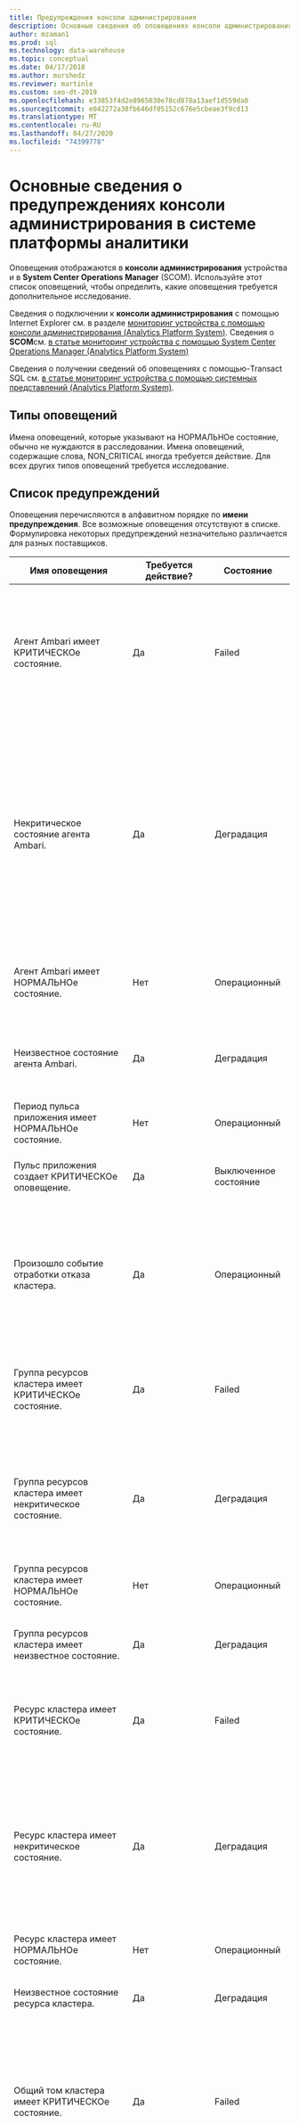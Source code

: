 ```yaml
---
title: Предупреждения консоли администрирования
description: Основные сведения об оповещениях консоли администрирования в системе аналитики платформы (ТД).
author: mzaman1
ms.prod: sql
ms.technology: data-warehouse
ms.topic: conceptual
ms.date: 04/17/2018
ms.author: murshedz
ms.reviewer: martinle
ms.custom: seo-dt-2019
ms.openlocfilehash: e33853f4d2e8965030e78cd878a13aef1d559da0
ms.sourcegitcommit: e042272a38fb646df05152c676e5cbeae3f9cd13
ms.translationtype: MT
ms.contentlocale: ru-RU
ms.lasthandoff: 04/27/2020
ms.locfileid: "74399778"
---
```

# <a name="understanding-admin-console-alerts-in-analytics-platform-system"></a>Основные сведения о предупреждениях консоли администрирования в системе платформы аналитики
Оповещения отображаются в **консоли администрирования** устройства и в **System Center Operations Manager** (SCOM). Используйте этот список оповещений, чтобы определить, какие оповещения требуется дополнительное исследование.  
  
Сведения о подключении к **консоли администрирования** с помощью Internet Explorer см. в разделе [мониторинг устройства с помощью консоли администрирования &#40;Analytics Platform System&#41;](monitor-the-appliance-by-using-the-admin-console.md). Сведения о **SCOM**см. [в статье мониторинг устройства с помощью System Center Operations Manager &#40;Analytics Platform System&#41;](monitor-the-appliance-by-using-system-center-operations-manager.md)  
  
Сведения о получении сведений об оповещениях с помощью\-Transact SQL см. [в статье мониторинг устройства с помощью системных представлений &#40;Analytics Platform System&#41;](monitor-the-appliance-by-using-system-views.md).  
  
## <a name="types-of-alerts"></a>Типы оповещений  
Имена оповещений, которые указывают на НОРМАЛЬНОе состояние, обычно не нуждаются в расследовании. Имена оповещений, содержащие слова, NON_CRITICAL иногда требуется действие. Для всех других типов оповещений требуется исследование.  
  
## <a name="alert-list"></a>Список предупреждений  
Оповещения перечисляются в алфавитном порядке по **имени предупреждения**. Все возможные оповещения отсутствуют в списке. Формулировка некоторых предупреждений незначительно различается для разных поставщиков.  
  
|**Имя оповещения**|**Требуется действие?**|**Состояние**|**Серьезность**|**Описание**|**Дополнительные сведения**|  
|------------------|------------------------|-------------|----------------|-------------------|------------------------|  
|Агент Ambari имеет КРИТИЧЕСКОе состояние.|Да|Failed|Ошибка|Сбой ресурса агента Ambari (состояние: 4) или он находится в автономном режиме (состояние: 3). Другие состояния в сети находятся в состоянии ожидания (состояние: 130). Состояние указывается в свойстве "hadoop_service_status" компонента.|Проверьте ресурс кластера на головном узле и узлах данных.|  
|Некритическое состояние агента Ambari.|Да|Деградация|Предупреждение|Этот ресурс агента Ambari находится в некритическом состоянии по одной из следующих причин: параметр-resource находится в унаследованном состоянии (состояние: 0) — ресурс находится в состоянии ожидания (состояние: 128) — ресурс находится в состоянии "ожидание в сети" (состояние: 129) — ресурс выполняет инициализацию (состояние: 1). в свойстве "hadoop_service_status" компонента отображается состояние "ошибка"|Проверьте ресурс кластера на головном узле и узлах данных.|  
|Агент Ambari имеет НОРМАЛЬНОе состояние.|Нет|Операционный|Informational|Агент Ambari работает нормально (состояние: работает). Состояние указывается в свойстве "hadoop_service_status" компонента.||  
|Неизвестное состояние агента Ambari.|Да|Деградация|Предупреждение|Не удалось определить состояние этого ресурса агента Ambari (состояние:-1). Состояние указывается в свойстве "hadoop_service_status" компонента.|Проверьте ресурс кластера на головном узле и узлах данных.|  
|Период пульса приложения имеет НОРМАЛЬНОе состояние.|Нет|Операционный|Informational|Обмен данными с приложением успешно установлен.|Указывает, что компонент ранее передал другое состояние, но с момента возврата в нормальный.|  
|Пульс приложения создает КРИТИЧЕСКОе оповещение.|Да|Выключенное состояние|Ошибка|Не удалось связаться с приложением. Возможно, приложение находится в процессе перезапуска.|Пульс приложения находится в непредвиденном состоянии. Требуется устранение неполадок. Дополнительные сведения см. в журнале событий Windows узла.|  
|Произошло событие отработки отказа кластера.|Да|Операционный|Ошибка|Основной кластерный узел больше не активен, поэтому пассивный узел переносится в качестве основного узла. Ознакомьтесь с журналом событий Windows неисправного узла и проверьте диспетчер отказоустойчивости кластеров виртуальной машины HST01.|Произошла отработка отказа. Требуется устранение неполадок. Проверьте диспетчер отказоустойчивости кластеров на виртуальной машине HST01 и в журнале системных событий узла.|  
|Группа ресурсов кластера имеет КРИТИЧЕСКОе состояние.|Да|Failed|Ошибка|Эта группа ресурсов кластера завершилась сбоем и может находиться в процессе попытки перезапуска или находится в автономной виртуальной машине HST01.|Состояние группы ресурсов не выполнено и требует устранения неполадок. Проверьте диспетчер отказоустойчивости кластеров виртуальной машины HST01.|  
|Группа ресурсов кластера имеет некритическое состояние.|Да|Деградация|Предупреждение|Эта группа ресурсов кластера находится в режиме "в сети", но находится в некритическом состоянии по одной из следующих причин: Группа ресурсов частично подключена или группа ресурсов находится в состоянии ожидания.|Группа ресурсов находится не полностью в ожидаемом состоянии. Требуется устранение неполадок. Проверьте диспетчер отказоустойчивости кластеров виртуальной машины HST01.|  
|Группа ресурсов кластера имеет НОРМАЛЬНОе состояние.|Нет|Операционный|Informational|Эта группа ресурсов кластера находится в сети|Указывает, что компонент ранее передал другое состояние, но с момента возврата в нормальный.|  
|Группа ресурсов кластера имеет неизвестное состояние.|Да|Деградация|Предупреждение|Эта группа ресурсов кластера находится в неизвестном состоянии.|Системе не удалось получить состояние работоспособности группы ресурсов кластера. Требуется устранение неполадок. Проверьте диспетчер отказоустойчивости кластеров виртуальной машины HST01.|  
|Ресурс кластера имеет КРИТИЧЕСКОе состояние.|Да|Failed|Ошибка|Произошел сбой этого кластеризованного ресурса, возможно, выполняется попытка перезапуска или находится в автономном режиме.|Ресурс кластера не находится в ожидаемом состоянии. Требуется устранение неполадок. Проверьте диспетчер отказоустойчивости кластеров виртуальной машины HST01.|  
|Ресурс кластера имеет некритическое состояние.|Да|Деградация|Предупреждение|Этот кластерный ресурс находится в некритическом состоянии по одной из следующих причин: ресурс находится в унаследованном состоянии, ресурс находится в состоянии ожидания, ресурс находится в состоянии "ожидание в сети", ресурс находится в состоянии ожидания вне сети или выполняет инициализацию ресурса.|Ресурс кластера не находится в ожидаемом состоянии. Требуется устранение неполадок. Проверьте диспетчер отказоустойчивости кластеров виртуальной машины HST01.|  
|Ресурс кластера имеет НОРМАЛЬНОе состояние.|Нет|Операционный|Informational|Этот кластеризованный ресурс находится в сети.|Указывает, что компонент ранее передал другое состояние, но с момента возврата в нормальный.|  
|Неизвестное состояние ресурса кластера.|Да|Деградация|Предупреждение|Не удалось определить состояние этого кластеризованного ресурса.|Системе не удалось получить состояние работоспособности ресурса кластера. Требуется устранение неполадок. Проверьте диспетчер отказоустойчивости кластеров виртуальной машины HST01.|  
|Общий том кластера имеет КРИТИЧЕСКОе состояние.|Да|Failed|Ошибка|Ресурс кластеризованного общего тома завершился с ошибкой (состояние: 4) или находится в автономном режиме (состояние: 3). Другие состояния в сети находятся в состоянии ожидания (состояние: 130). Состояние указывается в свойстве "csv_state" компонента.|Проверьте диспетчер отказоустойчивости кластеров виртуальной машины HST01.|  
|Общий том кластера имеет некритическое состояние.|Да|Деградация|Предупреждение|Этот кластеризованный ресурс общего тома находится в некритическом состоянии по одной из следующих причин: ресурс находится в унаследованном состоянии (состояние: 0) — ресурс находится в состоянии ожидания (состояние: 128) — ресурс находится в состоянии "ожидание в сети" (состояние: 129) — ресурс выполняет инициализацию (Status: 1 csv_state).|Проверьте диспетчер отказоустойчивости кластеров виртуальной машины HST01.|  
|Общий том кластера имеет НОРМАЛЬНОе состояние.|Нет|Операционный|Informational|Этот кластеризованный ресурс общего тома находится в сети (состояние: 2). Состояние указывается в свойстве "csv_state" компонента.||  
|Общий том кластера имеет неизвестное состояние.|Да|Деградация|Предупреждение|Не удалось определить состояние этого кластеризованного ресурса общего тома (состояние:-1). Состояние указывается в свойстве "csv_state" компонента.|Проверьте диспетчер отказоустойчивости кластеров виртуальной машины HST01.|  
|Состояние кластера "нормальное"|Нет|Операционный|Informational|Кластер имеет НОРМАЛЬНОе состояние.|Указывает, что компонент ранее передал другое состояние, но с момента возврата в нормальный.|  
|Контроллер имеет КРИТИЧЕСКОе состояние.|Да|Failed|Ошибка|Диск PERC указывает на наличие критической ошибки, или контроллер был выключен.|У локального контроллера RAID есть критическая ошибка, и его необходимо заменить. Требуется устранение неполадок. Дополнительные сведения см. в журнале событий Windows узла.|  
|Состояние контроллера — некритическое.|Да, если проблема повторяется более 7 часов или повторно выполняется несколько раз на том же узле, который не привязан к ожидаемым перезагрузкам|Деградация|Предупреждение|На диске PERC обнаружена некритическая проблема, которая, вероятно, связана с неисправностью кабеля.|Чаще всего это указывает на цикл повторной зарядки аккумулятора в модуле кэша, поддерживающем питание от аккумулятора RAID-контроллера PowerEdge. Это может быть запланированный тестовый цикл (продолжительность до ~ 7 часов), а также может быть сообщен после перезагрузки или энергопотребления при необходимости перезарядки аккумулятора. Важно. Это также обычно означает, что политика контроллера временно изменилась с сквозной обратной записи на обратную запись до завершения зарядки, что будет влиять на производительность в локальном хранилище (**tempdb**). Дополнительные сведения см. в журнале событий Windows узла.|  
|Контроллер имеет состояние без возможности восстановления.|Да|Failed|Ошибка|Состояние диска PERC не может быть восстановлено.|Локальный RAID-контроллер не функционирует и перешел в невосстанавливаемое состояние и может потребоваться заменить. Требуется устранение неполадок. Дополнительные сведения см. в журнале событий Windows узла.|  
|Контроллер имеет НОРМАЛЬНОе состояние.|Нет|Операционный|Informational|Диск PERC работает нормально|Указывает, что компонент ранее передал другое состояние, но с момента возврата в нормальный.|  
|Контроллер имеет неизвестное состояние.|Да|Деградация|Предупреждение|Не удалось определить состояние диска PERC.|Системе не удалось получить состояние работоспособности локального RAID-контроллера. Требуется устранение неполадок. Дополнительные сведения см. в журнале событий Windows узла.|  
|КРИТИЧЕСКОе состояние устройства охлаждения.|Да|Failed|Предупреждение|Устройство охлаждения достигло критического верхнего или нижнего порога|Устройство охлаждения может потребовать замены. Требуется устранение неполадок. Дополнительные сведения см. в журнале событий Windows узла.|  
|Некритическое состояние устройства охлаждения.|Да|Деградация|Предупреждение|Устройство охлаждения достигло некритического верхнего или нижнего порогового значения.|Устройство охлаждения не достигло критического уровня, но находится за пределами ожидаемого верхнего или нижнего диапазона. Дополнительные сведения см. в журнале событий Windows узла.|  
|Неустранимое состояние устройства охлаждения.|Да|Failed|Предупреждение|Устройство охлаждения достигло не восстанавливаемого верхнего или нижнего порогового значения.|Устройство охлаждения может потребовать замены. Требуется устранение неполадок. Дополнительные сведения см. в журнале событий Windows узла.|  
|Устройство охлаждения имеет НОРМАЛЬНОе состояние.|Нет|Операционный|Informational|Устройство охлаждения работает нормально.|Указывает, что компонент ранее передал другое состояние, но с момента возврата в нормальный.|  
|Неизвестное состояние устройства охлаждения.|Да|Деградация|Предупреждение|Не удалось определить состояние охлаждающего устройства|Системе не удалось получить состояние охлаждающего устройства. Требуется устранение неполадок. Дополнительные сведения см. в журнале событий Windows узла.|  
|Массив дисков имеет КРИТИЧЕСКОе общее состояние.|Да|Failed|Ошибка|Общее состояние массива дисков очень важно.|Может означать, что дисковый массив больше не активен из-за неисправных дисков или аналогичной проблемы. Требуется устранение неполадок. Дополнительные сведения см. в журнале событий Windows узла.|  
|Массив дисков имеет некритическое общее состояние.|Да|Деградация|Предупреждение|Общее состояние массива дисков указывает на наличие некритического предупреждения, но система по-прежнему работает.|Массив дисков по-прежнему работает, но это может означать сбой диска или аналогичную проблему. Требуется устранение неполадок. Дополнительные сведения см. в журнале событий Windows узла.|  
|Дисковый массив не является ВОССТАНАВЛИВАЕМым общим состоянием.|Да|Failed|Ошибка|Общее состояние массива дисков не может быть восстановлено.|Массив дисков больше не работает. Требуется устранение неполадок. Дополнительные сведения см. в журнале событий Windows узла.|  
|Дисковый массив имеет НОРМАЛЬНОе общее состояние.|Нет|Операционный|Informational|Общее состояние массива дисков — обычная.|Указывает, что компонент ранее передал другое состояние, но с момента возврата в нормальный.|  
|Неизвестное общее состояние массива дисков.|Да|Деградация|Предупреждение|Не удалось определить общее состояние массива дисков.|Системе не удается получить состояние работоспособности локального массива дисков. Требуется устранение неполадок. Дополнительные сведения см. в журнале событий Windows узла.|  
|Внешний массив хранения данных имеет КРИТИЧЕСКОе состояние.|Да|Failed|Ошибка|Внешний массив хранения данных указывает на сбой (вендор OperationalStatus: 6, 16)! Состояние поставщика указывается в свойстве "storage_global_status" компонента. Значения: 6 — ошибка, 16 — ошибка поддерживающей сущности.|Ознакомьтесь с журналом событий Windows узла для получения дополнительных сведений или обратитесь к изготовителю устройства.|  
|Внешний массив хранения данных имеет некритическое состояние.|Да|Деградация|Предупреждение|Внешний массив хранения данных сообщил о некритическом предупреждении (вендор OperationalStatus: 3, 4, 5, 11, 14, 15, 17). Состояние поставщика указывается в свойстве "storage_global_status" компонента. Значения: 3-деградация, 4-напряженный, 5-прогнозируемый сбой, 11-дюймовая служба, 14-прерванная, 15-неактивная, 17-завершенная операция.|Ознакомьтесь с журналом событий Windows узла для получения дополнительных сведений или обратитесь к изготовителю устройства.|  
|Состояние внешнего массива хранения данных не подлежит восстановлению.|Да|Failed|Ошибка|Внешний массив хранения данных указывает, что массив хранения данных не работает и не может быть восстановлен (вендор OperationalStatus: 7). Состояние поставщика указывается в свойстве "storage_global_status" компонента.|Ознакомьтесь с журналом событий Windows узла для получения дополнительных сведений или обратитесь к изготовителю устройства.|  
|Внешний массив хранения данных имеет НОРМАЛЬНОе состояние.|Нет|Операционный|Informational|Внешний массив хранения данных работает нормально (состояние поставщика: ОК). Состояние поставщика указывается в свойстве "storage_global_status" компонента.||  
|Внешний массив хранения данных имеет неизвестное состояние.|Да|Деградация|Предупреждение|Не удалось определить состояние внешнего массива хранения данных на основе состояния поставщика (OperationalStatus вендора: 0, 1, 18). Состояние поставщика указывается в свойстве "storage_global_status" компонента. Значения: 0-неизвестная, 1-другая, 18-режим питания.|Ознакомьтесь с журналом событий Windows узла для получения дополнительных сведений или обратитесь к изготовителю устройства.|  
|Внешний массив хранения данных имеет недостижимое состояние.|Да|Failed|Ошибка|Внешний массив хранения данных указывает, что массив хранения недоступен (вендор OperationalStatus: 8, 9, 10, 12, 13). Состояние поставщика указывается в свойстве "storage_global_status" компонента. Значения: 8 — запуск, 9 — остановка, 10 — остановлено, 12 — нет контакта, 13 — потеря связи.|Ознакомьтесь с журналом событий Windows узла для получения дополнительных сведений или обратитесь к изготовителю устройства.|  
|Состояние внешнего хранилища — КРИТИЧЕСКОе.|Да|Failed|Ошибка|Внешнее хранилище указывает на сбой.|Требуется устранение неполадок. Дополнительные сведения см. в журнале событий Windows и в журнале событий устройства хранения.|  
|Состояние внешнего хранилища СНИЖЕНо.|Да|Деградация|Предупреждение|Производительность системы хранения данных снижена. Необходимо проверить состояние температуры или состояние источника питания этой системы хранения.  Кроме того, если боковая панель для системы хранения удаляется, изменения потоков воздуха могут привести к неправильному охлаждению дисков и повлиять на состояние температуры.  Состояние поставщика указывается в свойстве "storage_global_status" компонента.|Ознакомьтесь с журналом событий Windows узла для получения дополнительных сведений или обратитесь к изготовителю устройства.|  
|Состояние внешнего хранилища не является КРИТИЧЕСКИм.|Да, если проблема повторяется более 7 часов или часто приходится на одно устройство чаще, чем каждые 90 дней|Деградация|Предупреждение|Внешнее хранилище сообщило о некритическом предупреждении.|Это событие обычно указывает на одну из двух проблем: сбоев диска/событий перехода или циклов повторной зарядки аккумулятора в модуле кэша, поддерживающем зарезервированный аккумулятор RAID-контроллера. Циклы зарядки обычно планируются каждые 90 дней и могут занять до 7 часов. Важно! в течение этого времени вполне вероятно, что политика кэширования записи на контроллере временно изменилась с сквозной обратной записи, что может повлиять на производительность. Дополнительные сведения см. в журнале событий Windows и в журнале событий устройства хранения.|  
|Внешнее хранилище имеет НОРМАЛЬНОе состояние.|Нет|Операционный|Informational|Внешнее хранилище работает нормально.|Указывает, что компонент ранее передал другое состояние, но с момента возврата в нормальный.|  
|Внешнее хранилище имеет неизвестное состояние.|Да|Деградация|Предупреждение|Не удалось определить состояние внешнего хранилища.|Системе не удалось получить состояние работоспособности внешнего хранилища сервера. Требуется устранение неполадок. Дополнительные сведения см. в журнале событий Windows узла и в журнале событий устройства хранения.|  
|Устройство вентилятора имеет КРИТИЧЕСКОе состояние.|Да|Failed|Предупреждение|Устройство вентилятора достигло критического верхнего или нижнего порога (состояние поставщика: Критикалуппер или Критикалловер).  Состояние поставщика указывается в свойстве "device_status" компонента.|Ознакомьтесь с журналом событий Windows узла для получения дополнительных сведений или обратитесь к изготовителю устройства.|  
|Некритическое состояние устройства вентиляторов.|Да|Деградация|Предупреждение|Устройство вентиляторов достигло некритического верхнего или нижнего порогового значения (состояние поставщика: Нонкритикалуппер или Нонкритикалловер).  Состояние поставщика указывается в свойстве "device_status" компонента.|Ознакомьтесь с журналом событий Windows узла для получения дополнительных сведений или обратитесь к изготовителю устройства.|  
|Устройство вентилятора имеет невосстанавливаемое состояние.|Да|Failed|Предупреждение|Устройство вентиляторов достигло неустранимого верхнего или нижнего порогового значения (состояние поставщика: сбой, Нонрековераблеуппер или Нонрековераблеловер). Состояние поставщика указывается в свойстве "device_status" компонента.|Ознакомьтесь с журналом событий Windows узла для получения дополнительных сведений или обратитесь к изготовителю устройства.|  
|Устройство вентилятора имеет НОРМАЛЬНОе состояние.|Нет|Операционный|Informational|Устройство вентиляторов работает нормально (состояние поставщика: ОК). Состояние поставщика указывается в свойстве "device_status" компонента.||  
|Неизвестное состояние устройства вентиляторов.|Да|Деградация|Предупреждение|Не удалось определить состояние устройства вентиляторов (состояние поставщика: другое или неизвестное). Состояние поставщика указывается в свойстве "device_status" компонента.|Ознакомьтесь с журналом событий Windows узла для получения дополнительных сведений или обратитесь к изготовителю устройства.|  
|Контроллер узла Fibre Channel имеет КРИТИЧЕСКОе состояние.|Да|Failed|Предупреждение|Компонент контроллера узла Fibre Channel обнаруживает одно из следующих условий:-сбой контроллера узла и его необходимо заменить (состояние поставщика: сбой) — хост-контроллер отключен (состояние поставщика: Shutdown) — не удалось установить соединение Fibre Channel (состояние поставщика: Лупфаилед). в свойстве "FC_device_rollup_status" компонента содержится сообщение о состоянии поставщика.|Ознакомьтесь с журналом событий Windows узла для получения дополнительных сведений или обратитесь к изготовителю устройства.  Действие пользователя: Если состояние контроллера — сбой, замените контроллер.|  
|Контроллер узла Fibre Channel имеет некритическое состояние.|Да|Деградация|Предупреждение|Контроллер узла Fibre Channel сообщает одно из следующих условий: — подключение Fibre Channel снижено (состояние поставщика: Лупдеградед) — порт Fibre Channel не подключен, или устройство, к которому оно подключено, отключено (состояние поставщика: Нотконнектед) сообщается в свойстве "FC_device_rollup_status" компонента.|Ознакомьтесь с журналом событий Windows узла для получения дополнительных сведений или обратитесь к изготовителю устройства.|  
|Контроллер узла Fibre Channel имеет НОРМАЛЬНОе состояние.|Нет|Операционный|Informational|Контроллер узла Fibre Channel работает нормально (состояние поставщика: ОК). Состояние поставщика указывается в свойстве "FC_device_rollup_status" компонента.||  
|Неизвестное состояние контроллера узла Fibre Channel.|Да|Деградация|Предупреждение|Не удалось определить состояние контроллера узла Fibre Channel или отсутствует контроллер (состояние поставщика: другое). Состояние поставщика указывается в свойстве "FC_device_rollup_status" компонента.|Ознакомьтесь с журналом событий Windows узла для получения дополнительных сведений или обратитесь к изготовителю устройства.|  
|Служба Hadoop имеет КРИТИЧЕСКОе состояние.|Да|Не работает|Ошибка|Эта служба находится в критическом состоянии и перестала работать (состояние: установлено или остановлено) или находится в состоянии перехода в состояние "остановлено" (состояние: остановка). Состояние указывается в свойстве "hadoop_service_status" компонента.|Дополнительные сведения см. в журналах событий компонентов Windows и PDW для узла.|  
|Состояние службы Hadoop — некритическое.|Да|Деградация|Предупреждение|Эта служба находится в некритическом состоянии по одной из следующих причин:-Service запускается (состояние: запуск) — служба обновляется (состояние: выполняется обновление). состояние сообщается в свойстве "hadoop_service_status" компонента.|Дополнительные сведения см. в журнале событий компонентов Windows и PDW для узла.|  
|Неизвестное состояние службы Hadoop.|Да|Деградация|Предупреждение|Эта служба сообщает, что она находится в неизвестном состоянии. Состояние указывается в свойстве "hadoop_service_status" компонента.|Дополнительные сведения см. в журналах на узле Hadoop, а также в журнале событий компонентов Windows и PDW.|  
|КРИТИЧЕСКОе состояние устройства памяти.|Да|Failed|Предупреждение|Память сообщает о критической проблеме.|Может потребоваться замена модулей DIMM. Требуется устранение неполадок. Сервер может по-прежнему быть активным с неисправной ПАМЯТЬю, но может повлиять на производительность. Дополнительные сведения см. в журнале событий Windows узла.|  
|Состояние устройства памяти не является КРИТИЧЕСКИм.|Да|Деградация|Предупреждение|Память сообщает о некритической ситуации.|Может указывать на сбой на приближающийся модуль DIMM. Как правило, это означает, что модули DIMM обнаружили ошибки, но еще не пороговое значение, чтобы сделать его критическим или неудачным. Сервер может по-прежнему быть активным с неисправной памятью, но может повлиять на производительность. Для устранения ошибки необходимо очистить журнал оборудования. Дополнительные сведения см. в журнале событий Windows узла.|  
|Состояние устройства памяти не подлежит восстановлению.|Да|Failed|Предупреждение|Неустранимая проблема с памятью.|Может потребоваться замена модулей DIMM. Требуется устранение неполадок. Сервер может по-прежнему быть активным с неисправной памятью, но может повлиять на производительность. Дополнительные сведения см. в журнале событий Windows узла.|  
|Устройство памяти имеет НОРМАЛЬНОе состояние.|Нет|Операционный|Informational|Память работает нормально|Указывает, что компонент ранее передал другое состояние, но с момента возврата в нормальный.|  
|Неизвестное состояние устройства памяти.|Да|Деградация|Предупреждение|Не удалось определить состояние памяти.|Системе не удается получить состояние работоспособности системной памяти. Может потребоваться замена модулей DIMM. Требуется устранение неполадок. Сервер может по-прежнему быть активным с неисправной ПАМЯТЬю, но может повлиять на производительность. Дополнительные сведения см. в журнале событий Windows узла.|  
|Сетевой адаптер имеет КРИТИЧЕСКОе состояние.|Да|Деградация|Предупреждение|Сетевой адаптер вызывает критическое оповещение по одной из следующих причин: адаптер отключен от сети, адаптер отключен или адаптер находится в состоянии пошлины.|Сетевой адаптер находится в состоянии сбоя и может потребовать замены (что означает замену системной платы). Требуется устранение неполадок. Дополнительные сведения см. в журнале событий Windows узла.|  
|Сетевой адаптер имеет некритическое состояние.|Да|Деградация|Предупреждение|Сетевой адаптер указывает на наличие некритического предупреждения, но продолжает работать, что может привести к ухудшению производительности.|Сетевой адаптер содержит некоторые ошибки, но не находится в критическом состоянии. Так как это может повлиять на устранение неполадок с производительностью. Дополнительные сведения см. в журнале событий Windows узла.|  
|Сетевой адаптер имеет состояние без возможности восстановления.|Да|Failed|Предупреждение|Сетевой адаптер находится в невосстанавливаемом состоянии из-за потенциальной установки в случае ошибки.|Сетевой адаптер находится в состоянии сбоя и может потребовать замены (что означает замену системной платы). Требуется устранение неполадок. Дополнительные сведения см. в журнале событий Windows узла.|  
|Сетевой адаптер имеет НОРМАЛЬНОе состояние.|Нет|Операционный|Informational|Сетевой адаптер подключен и работает нормально.|Указывает, что компонент ранее передал другое состояние, но с момента возврата в нормальный.|  
|Сетевой адаптер имеет неизвестное состояние.|Да|Деградация|Предупреждение|Не удалось определить состояние сетевого адаптера. Это состояние может быть вызвано одной из следующих причин:-сетевой адаптер работает в режиме энергосбережения: режим ожидания, низкая мощность, предупреждение, неизвестный или цикл электропитания, сетевой адаптер не установлен, устройство сетевого адаптера сообщило о неизвестном состоянии, сетевой адаптер может находиться в состоянии тестирования.|Системе не удалось получить состояние работоспособности сетевого адаптера. Требуется устранение неполадок. Дополнительные сведения см. в журнале событий Windows узла.|  
|Сетевое подключение имеет КРИТИЧЕСКОе состояние.|Да|Деградация|Предупреждение|Сетевое подключение вызывает критическое оповещение по одной из следующих причин: сеть отключена, оборудование отсутствует, оборудование отключено, носитель отключен, не удалось выполнить проверку подлинности, использован недопустимый адрес, учетные данные являются обязательными, но не предоставлены.|Сетевой адаптер находится в критическом состоянии. Дополнительные сведения см. в журнале событий Windows узла.|  
|Сетевое подключение имеет некритическое состояние.|Да|Деградация|Предупреждение|Сеть сообщает о некритическом состоянии. Это состояние может быть вызвано одной из следующих причин: сеть находится в состоянии подключения, сеть отключается, выполняется проверка подлинности сети.|Сетевой адаптер находится в непредвиденном состоянии. Если эта проблема повторяется или происходит несколько раз, необходимо выполнить устранение неполадок. Дополнительные сведения см. в журнале событий Windows узла.|  
|Сетевое подключение имеет НОРМАЛЬНОе состояние.|Нет|Операционный|Informational|Сеть подключена и работает правильно.|Указывает, что компонент ранее передал другое состояние, но с момента возврата в нормальный.|  
|Профиль сетевого подключения находится в ожидаемом профиле.|Нет|Операционный|Informational|Сеть подключена и работает в качестве ожидаемого профиля. Профиль указывается в свойстве "profile_category" компонента. Профиль домена 2, а частный профиль — 1.|Дополнительные сведения см. в описании событий узла в журнале Application and Service Логс\микрософт\виндовс\сторажеспацес-дривер\оператионал.  Состояние работоспособности зеркала может снизиться за счет потери одного диска, поэтому для самого диска может произойти другое предупреждение.|  
|Профиль сетевого подключения отображается в общедоступном профиле.|Да|Деградация|Предупреждение|Сеть сообщает о том, что она находится в общедоступном профиле. Профиль указывается в свойстве "profile_category" компонента. Общий профиль выводится как 0.  Это может вызвать проблемы связи для этого узла.|Ознакомьтесь с журналом событий Windows узла для получения дополнительных сведений или обратитесь к изготовителю устройства.|  
|Узел в кластере имеет КРИТИЧЕСКОе состояние.|Да|Failed|Ошибка|Кластеризованный узел не работает.|Сервер в кластере не работает. Проверьте диспетчер отказоустойчивости кластеров виртуальной машины HST01.|  
|Узел в кластере имеет некритическое состояние.|Да|Деградация|Предупреждение|Кластерный узел создает некритическое оповещение. Возможно, возникла одна из следующих ситуаций: узел находится в приостановленном состоянии или узел находится в процессе присоединения к кластеру.|Узел находится в непредвиденном состоянии. Требуется устранение неполадок. Проверьте диспетчер отказоустойчивости кластеров виртуальной машины HST01.|  
|Узел в кластере имеет НОРМАЛЬНОе состояние.|Нет|Операционный|Informational|Кластерный узел работает|Указывает, что компонент ранее передал другое состояние, но с момента возврата в нормальный.|  
|Узел в кластере имеет неизвестное состояние.|Да|Деградация|Предупреждение|Кластеризованный узел находится в неизвестном состоянии.|Системе не удалось получить состояние работоспособности узла. Требуется устранение неполадок. Проверьте диспетчер отказоустойчивости кластеров виртуальной машины HST01.|  
|Физический диск имеет КРИТИЧЕСКОе состояние.|Да|Failed|Ошибка|Состояние диска — критическое (состояние поставщика: 2 — неработоспособность). Состояние указывается в свойстве "phys_disk_status" компонента.  Оперативное состояние, отображаемое в свойстве "phys_disk_oper_status", может предоставить дополнительные сведения о проблеме. Значения оперативного состояния: 0 — оперативное состояние физического диска неизвестно. 2-нормальное 3 — снижение работоспособности 4-напряженный 5-неустранимый сбой 6. Ошибка 7 — устранимая ошибка 8-запуск 9-остановка 10 остановлена 11-in service 12 — нет контакта 13 — потеря связи 15-неактивно 18-0x8004-неисправность носителя 0x8005-Split 0x8006-устаревшие метаданные 0x8007-IO Error 0x8008-поврежденные метаданные.||  
|Состояние физического диска — некритическое.|Да|Деградация|Предупреждение|Состояние диска указывает на наличие некритического предупреждения, но система по-прежнему работает. Состояние указывается в свойстве "phys_disk_status" компонента.  Оперативное состояние, отображаемое в свойстве "phys_disk_oper_status", может предоставить дополнительные сведения о проблеме. Значения оперативного состояния: 0 — оперативное состояние физического диска неизвестно. 2-нормальное 3 — снижение работоспособности 4-напряженный 5-неустранимый сбой 6. Ошибка 7 — устранимая ошибка 8-запуск 9-остановка 10 остановлена 11-in service 12 — нет контакта 13 — потеря связи 15-неактивно 18-0x8004-неисправность носителя 0x8005-Split 0x8006-устаревшие метаданные 0x8007-IO Error 0x8008-поврежденные метаданные.|Дополнительные сведения см. в описании событий узла в журнале Application and Service Логс\микрософт\виндовс\сторажеспацес-дривер\оператионал.  Состояние работоспособности зеркала может снизиться за счет потери одного диска, поэтому для самого диска может произойти другое предупреждение.|  
|Физический диск имеет НОРМАЛЬНОе состояние.|Нет|Операционный|Informational|Состояние диска — обычная. Состояние указывается в свойстве "phys_disk_status" компонента.||  
|Неизвестное состояние физического диска.|Да|Деградация|Предупреждение|Не удалось определить состояние диска (состояние: 5 — неизвестно). Состояние указывается в свойстве "phys_disk_status" компонента.  Оперативное состояние, отображаемое в свойстве "phys_disk_oper_status", может предоставить дополнительные сведения о проблеме. Значения оперативного состояния: 0 — оперативное состояние физического диска неизвестно. 2-нормальное 3 — снижение работоспособности 4-напряженный 5-неустранимый сбой 6. Ошибка 7 — устранимая ошибка 8-запуск 9-остановка 10 остановлена 11-in service 12 — нет контакта 13 — потеря связи 15-неактивно 18-0x8004-неисправность носителя 0x8005-Split 0x8006-устаревшие метаданные 0x8007-IO Error 0x8008-поврежденные метаданные.|Дополнительные сведения см. в описании событий узла в журнале Application and Service Логс\микрософт\виндовс\сторажеспацес-дривер\оператионал.|  
|Источник питания имеет КРИТИЧЕСКОе состояние.|Да|Failed|Предупреждение|Источник питания указывает на наличие критической ошибки.|Для источника питания может потребоваться замена. Требуется устранение неполадок. Источники питания являются избыточными, поэтому сервер может оставаться активным. Дополнительные сведения см. в журнале событий Windows узла.|  
|Источник питания имеет некритическое состояние.|Да|Операционный|Предупреждение|Источник питания сообщил о некритической проблеме.|Источник питания сообщил о проблеме, но не находится в состоянии сбоя. Это может указывать на приближающийся сбой. Источники питания избыточны, поэтому сбой может не привести к сбою сервера. Возможно, необходимо очистить аппаратную ошибку, чтобы очистить ошибку консоли администрирования. Дополнительные сведения см. в журнале событий Windows узла.|  
|Источник питания имеет неустранимое состояние.|Да|Failed|Предупреждение|Источник питания находится в невосстанавливаемом состоянии.|Для источника питания может потребоваться замена. Требуется устранение неполадок. Источники питания являются избыточными, поэтому сервер может оставаться активным. Дополнительные сведения см. в журнале событий Windows узла.|  
|Источник питания имеет НОРМАЛЬНОе состояние.|Нет|Операционный|Informational|Источник питания работает нормально.|Указывает, что компонент ранее передал другое состояние, но с момента возврата в нормальный.|  
|Источник питания имеет неизвестное состояние.|Да|Деградация|Предупреждение|Не удалось определить состояние источника питания.|Системе не удалось получить состояние работоспособности источника питания. Источники питания являются избыточными, поэтому сервер может оставаться активным. Требуется устранение неполадок. Дополнительные сведения см. в журнале событий Windows узла.|  
|Устройство процессора имеет КРИТИЧЕСКОе состояние.|Да|Failed|Предупреждение|ЦП сообщает о критической проблеме.|Может потребоваться замена ЦП. Требуется устранение неполадок. Дополнительные сведения см. в журнале событий Windows узла.|  
|Состояние процессора устройства не КРИТИЧЕСКОе.|Да|Деградация|Предупреждение|ЦП сообщает о некритической ситуации.|ЦП обнаружил ошибку, но еще не находится в состоянии сбоя. Это может свидетельствовать о приближающемся сбое. Дополнительные сведения см. в журнале событий Windows узла.|  
|Состояние процессора устройства не подлежит восстановлению.|Да|Failed|Предупреждение|ЦП сообщил о неустранимой проблеме.|Аналогично критическому состоянию. Может потребоваться замена ЦП. Требуется устранение неполадок. Дополнительные сведения см. в журнале событий Windows узла.|  
|Устройство процессора имеет НОРМАЛЬНОе состояние.|Нет|Операционный|Informational|ЦП работает нормально.|Указывает, что компонент ранее передал другое состояние, но с момента возврата в нормальный.|  
|Устройство процессора имеет неизвестное состояние.|Да|Деградация|Предупреждение|Не удалось определить состояние ЦП.|Системе не удается получить состояние работоспособности ЦП, и требуется дополнительное исследование. Дополнительные сведения см. в журнале событий Windows узла.|  
|Состояние адаптера шины узла SAS СНИЖЕНо.|Да|Деградация|Предупреждение|Адаптер шины узла SAS сообщает, что общее состояние адаптера шины и все физические диски, управляемые им, снижены (состояние поставщика: снижение работоспособности). Состояние поставщика указывается в свойстве "hba_device_status" компонента.|Ознакомьтесь с журналом событий Windows узла для получения дополнительных сведений или обратитесь к изготовителю устройства.|  
|Сбой при выполнении адаптера шины узла SAS.|Да|Failed|Предупреждение|Адаптер шины SAS сообщает, что общее состояние адаптера шины находится в состоянии сбоя, включая все физические диски, которыми он управляет. Для этого потребуется замена компонента (состояние поставщика: сбой). Состояние поставщика указывается в свойстве "hba_device_rollup_status" компонента.|Ознакомьтесь с журналом событий Windows узла для получения дополнительных сведений или обратитесь к изготовителю устройства.|  
|Адаптер шины узла SAS имеет НОРМАЛЬНОе состояние.|Нет|Операционный|Informational|Адаптер шины узла SAS работает нормально (состояние поставщика: ОК). Состояние поставщика указывается в свойстве "hba_device_rollup_status" компонента.||  
|Адаптер шины узла SAS имеет неизвестное состояние.|Да|Деградация|Предупреждение|Не удалось определить состояние адаптера шины узла SAS (состояние поставщика: другое). Состояние поставщика указывается в свойстве "hba_device_status" компонента.|Ознакомьтесь с журналом событий Windows узла для получения дополнительных сведений или обратитесь к изготовителю устройства.|  
|SQL Server имеет КРИТИЧЕСКОе состояние.|Да|Неработающая|Ошибка|Эта служба находится в критическом состоянии и прекратила работу (состояние: остановлена) или находится в состоянии перехода в состояние "остановлено" (Status: Стоппендинг).  Состояние указывается в свойстве "sql_server_service_status" компонента.|Дополнительные сведения см. в журнале событий Windows узла.|  
|SQL Server имеет НОРМАЛЬНОе состояние.|Нет|Операционный|Informational|Эта служба работает нормально (состояние: работает). Состояние указывается в свойстве "sql_server_service_status" компонента.||  
|Вентилятор корпуса хранилища имеет состояние пониженной функциональности.|Да|Деградация|Предупреждение|Вентилятор корпуса хранилища сообщает о снижении уровня работоспособности (состояние поставщика: 10, 15). Состояние поставщика указывается в свойстве "storage_fan_status" компонента.|Ознакомьтесь с журналом событий Windows узла для получения дополнительных сведений или обратитесь к изготовителю устройства.|  
|Вентилятор корпуса хранилища имеет неисправное состояние.|Да|Failed|Предупреждение|Вентилятор корпуса хранилища сообщает о том, что он находится в состоянии сбоя. Для этого потребуется замена компонента (состояние поставщика: 20, 25). Состояние поставщика указывается в свойстве "storage_fan_status" компонента.|Ознакомьтесь с журналом событий Windows узла для получения дополнительных сведений или обратитесь к изготовителю устройства.|  
|Вентилятор корпуса хранилища имеет неустранимое состояние.|Да|Failed|Предупреждение|Вентилятор корпуса хранилища сообщает, что вентилятор находится в невосстанавливаемом состоянии. Для этого потребуется замена компонента (состояние поставщика: 30). Состояние поставщика указывается в свойстве "storage_fan_status" компонента.|Ознакомьтесь с журналом событий Windows узла для получения дополнительных сведений или обратитесь к изготовителю устройства.|  
|Неизвестный статус вентилятора корпуса хранилища.|Да|Деградация|Ошибка|Не удалось определить состояние вентилятора отсека хранения (состояние поставщика: 0 — неизвестно). Состояние поставщика указывается в свойстве "storage_fan_status" компонента.|Ознакомьтесь с журналом событий Windows узла для получения дополнительных сведений или обратитесь к изготовителю устройства.|  
|Вентилятор корпуса хранилища имеет НОРМАЛЬНОе состояние.|Нет|Операционный|Informational|Вентилятор корпуса хранилища работает нормально (состояние поставщика: 5). Состояние поставщика указывается в свойстве "storage_fan_status" компонента.||  
|Состояние источника питания для корпуса хранилища СНИЖЕНо.|Да|Деградация|Предупреждение|Источник питания для корпуса хранилища сообщает, что этот источник питания снижен (состояние поставщика: 10, 15). Состояние поставщика указывается в свойстве "storage_power_status" компонента.|Ознакомьтесь с журналом событий Windows узла для получения дополнительных сведений или обратитесь к изготовителю устройства.|  
|Состояние источника питания для корпуса хранилища — FAILed.|Да|Failed|Ошибка|Источник питания для корпуса хранилища сообщает, что этот источник питания находится в состоянии сбоя. Для этого потребуется замена или восстановление компонента на устройстве (состояние поставщика: 20, 25). Состояние поставщика указывается в свойстве "storage_power_status" компонента.|Ознакомьтесь с журналом событий Windows узла для получения дополнительных сведений или обратитесь к изготовителю устройства.|  
|Состояние источника питания для корпуса хранилища не является ВОССТАНАВЛИВАЕМым.|Да|Failed|Ошибка|Источник питания для корпуса хранилища сообщает, что этот источник питания находится в невосстанавливаемом состоянии. Для этого потребуется замена компонента (состояние поставщика: 30). Состояние поставщика указывается в свойстве "storage_power_status" компонента.|Ознакомьтесь с журналом событий Windows узла для получения дополнительных сведений или обратитесь к изготовителю устройства.|  
|Неизвестное состояние источника питания для корпуса хранилища.|Да|Деградация|Предупреждение|Не удалось определить состояние источника питания отсека хранения (состояние поставщика: 0). Состояние поставщика указывается в свойстве "storage_power_status" компонента.|Ознакомьтесь с журналом событий Windows узла для получения дополнительных сведений или обратитесь к изготовителю устройства.|  
|Источник питания в корпусе хранилища имеет НОРМАЛЬНОе состояние.|Нет|Операционный|Informational|Источник питания для корпуса хранилища работает нормально (состояние поставщика: 5). Состояние поставщика указывается в свойстве "storage_power_status" компонента.||  
|Пул носителей имеет КРИТИЧЕСКОе состояние.|Да|Failed||Пул носителей имеет состояние критическое (состояние поставщика: 2 — неработоспособность). Состояние указывается в свойстве "storage_pool_status" компонента.  Оперативное состояние, отображаемое в свойстве "storage_pool_oper_status", может предоставить дополнительные сведения о проблеме.|Дополнительные сведения см. в описании событий узла в журнале Application and Service Логс\микрософт\виндовс\сторажеспацес-дривер\оператионал.  Состояние работоспособности зеркала может снизиться за счет потери одного диска, поэтому для самого диска может произойти другое предупреждение.|  
|Пул носителей имеет некритическое состояние.|Да|Деградация||Состояние пула носителей указывает на наличие некритического предупреждения, но система по-прежнему работает (состояние: 1-предупреждение). Состояние указывается в свойстве "storage_pool_status" компонента.  Оперативное состояние, отображаемое в свойстве "storage_pool_oper_status", может предоставить дополнительные сведения о проблеме.|Дополнительные сведения см. в описании событий узла в журнале "Application and Service Логс\микрософт\виндовс\сторажеспацес-дривер\оператионал".  Состояние работоспособности зеркала может снизиться за счет потери одного диска, поэтому для самого диска может произойти другое предупреждение.|  
|Пул носителей имеет НОРМАЛЬНОе состояние.|Нет|Операционный||Пул носителей находится в нормальном состоянии (состояние: 0-работоспособное). Состояние указывается в свойстве "storage_pool_status" компонента.||  
|Неизвестное состояние пула носителей.|Необязательный|Операционный||Состояние пула носителей в этом узле неизвестно (состояние: 5 — неизвестно). Состояние указывается в свойстве "storage_pool_status" компонента.  Оперативное состояние, отображаемое в свойстве "storage_pool_oper_status", может предоставить дополнительные сведения о проблеме.  Обычно это происходит, когда узел, который запрашивает состояние пула носителей, не является владельцем пула носителей.|Дополнительные сведения см. в описании событий узла в журнале Application and Service Логс\микрософт\виндовс\сторажеспацес-дривер\оператионал.|  
|Состояние температуры — КРИТИЧЕСКОе.|Да|Failed|Ошибка|Температура достигла критического верхнего или нижнего порога.|Температура слишком высока или слишком мала. Продолжение в этом состоянии может повредить или радикально сократить время существования оборудования. Требуется устранение неполадок. Дополнительные сведения см. в журнале событий Windows узла.|  
|Состояние температуры не является КРИТИЧЕСКИм.|Необязательный|Деградация|Предупреждение|Температура достигла некритического верхнего или нижнего порога|Температура, сообщаемая сервером, находится на более высоком или низком уровне, но не достигла порогового значения для критического состояния. Температуры за пределами порогового значения сокращают время жизни оборудования. Что может повлиять на температуру — Рабочая нагрузка, температура и воздушный поток центра обработки данных, беспроводное подключение к серверу и т. д. Дополнительные сведения см. в журнале событий Windows узла.|  
|Состояние температуры не может быть восстановлено.|Да|Failed|Предупреждение|Температура находится в невосстанавливаемом состоянии.|Датчик температуры обнаружил ошибку, которая не может быть восстановлена. Это может быть проблемой с температурой или самим модулем температуры. Дополнительные сведения см. в журнале событий Windows узла.|  
|Состояние температуры — обычная.|Нет|Операционный|Informational|Нормальная температура|Указывает, что компонент ранее передал другое состояние, но с момента возврата в нормальный.|  
|Состояние температуры неизвестно.|Да|Деградация|Предупреждение|Не удалось определить состояние температуры.|Системе не удалось получить температуру сервера. Требуется устранение неполадок. Дополнительные сведения см. в журнале событий Windows узла.|  
|Виртуальный диск имеет КРИТИЧЕСКОе состояние.|Да|Failed|Ошибка|Состояние виртуального диска дисковых пространств — критическое (состояние поставщика: 2 — неработоспособность). Состояние указывается в свойстве "virtual_disk_status" компонента.  Оперативное состояние, отображаемое в свойстве "virtual_disk_oper_status", может предоставить дополнительные сведения о проблеме.|Дополнительные сведения см. в описании событий узла в журнале Application and Service Логс\микрософт\виндовс\сторажеспацес-дривер\оператионал.  Состояние работоспособности зеркала может снизиться за счет потери одного диска, поэтому для самого диска может произойти другое предупреждение.|  
|Состояние виртуального диска не КРИТИЧЕСКОе.|Да|Деградация|Предупреждение|Состояние виртуального диска дисковых пространств указывает на наличие некритического предупреждения, но система по-прежнему работает (состояние: 1-предупреждение). Состояние указывается в свойстве "virtual_disk_status" компонента.  Оперативное состояние, отображаемое в свойстве "virtual_disk_oper_status", может предоставить дополнительные сведения о проблеме.  Если виртуальный диск перемещен на другой узел, просмотрите состояние компонентов общего тома кластера и переместите диски обратно на ожидаемый владелец, обозначенный номером после N в имени, например. N01D01 принадлежит HSA01.|Дополнительные сведения см. в описании событий узла в журнале Application and Service Логс\микрософт\виндовс\сторажеспацес-дривер\оператионал.  Состояние работоспособности зеркала может снизиться за счет потери одного диска, поэтому для самого диска может произойти другое предупреждение.|  
|Виртуальный диск имеет НОРМАЛЬНОе состояние.|Нет|Операционный|Informational|Состояние виртуального диска дисковых пространств — обычная (состояние: 0 — работоспособное). Состояние указывается в свойстве "virtual_disk_status" компонента.||  
|Неизвестное состояние виртуального диска.|Да|Операционный|Предупреждение|Не удалось определить состояние виртуального диска дисковых пространств (состояние: 5 — неизвестно). Состояние указывается в свойстве "virtual_disk_status" компонента.  Оперативное состояние, отображаемое в свойстве "virtual_disk_oper_status", может предоставить дополнительные сведения о проблеме.  Если виртуальный диск перемещен на другой узел, просмотрите состояние компонентов общего тома кластера и переместите диски обратно на ожидаемый владелец, обозначенный номером после N в имени, например. N01D01 принадлежит HSA01.|Дополнительные сведения см. в описании событий узла в журнале Application and Service Логс\микрософт\виндовс\сторажеспацес-дривер\оператионал.|  
|Состояние свободного места тома — КРИТИЧЕСКОе.|Да|Деградация|Ошибка|Объем свободного места на томе критически низкий. Объем используемого места на диске превышает 90% от общей емкости. Очистите ненужные файлы и данные, чтобы обеспечить нормальную работу устройства.|Консоль администрирования сообщает о выделенном пространстве, а не обязательно используемом пространстве. Вы можете использовать DBCC PDW_SHOWSPACEUSED, чтобы исследовать используемые и выделенные пространства. Можно также использовать DBCC SHRINKLOG <!--ОТСУТСТВУЮЩИе ссылки [DBCC SHRINKLOG &#40;SQL Server PDW&#41;](../t-sql/statements/alter-database-parallel-data-warehouse.md) для сжатия баз данных.|  
|Состояние свободного места тома не является КРИТИЧЕСКИм.|Необязательный|Операционный|Предупреждение|Объем используемого места на диске составляет от 70% до 90%. Проверьте место на диске, используемое на этом томе, и очистите ненужные файлы и данные, чтобы обеспечить нормальную работу устройства.|Консоль администрирования сообщает о выделенном пространстве, а не обязательно используемом пространстве. Вы можете использовать [DBCC PDW_SHOWSPACEUSED](../t-sql/statements/alter-database-parallel-data-warehouse.md) , чтобы исследовать используемые и выделенные пространства. Можно также использовать DBCC SHRINKLOG <!--ОТСУТСТВУЮЩИе ссылки [DBCC SHRINKLOG &#40;SQL Server PDW&#41;](../t-sql/statements/alter-database-parallel-data-warehouse.md) для сжатия баз данных.|  
|Состояние свободного места тома — НОРМАЛЬНОе.|Нет|Операционный|Informational|На этом томе достаточно свободного дискового пространства. Текущий объем дискового пространства ниже 70%.|Указывает, что компонент ранее передал другое состояние, но с момента возврата в нормальный.|  
  
<!-- MISSING LINKS ## See Also  
[Error Messages &#40;SQL Server PDW&#41;](../sqlpdw/error-messages-sql-server-pdw.md)  -->
  
